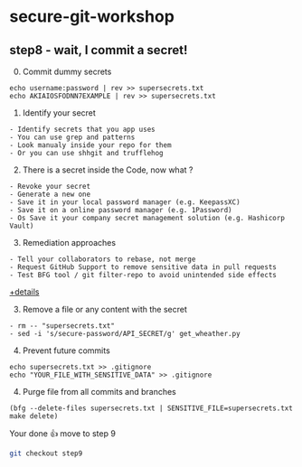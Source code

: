 # secure-git-workshop

## step8 - wait, I commit a secret!

0. Commit dummy secrets
```
echo username:password | rev >> supersecrets.txt
echo AKIAIOSFODNN7EXAMPLE | rev >> supersecrets.txt
```

1. Identify your secret
```
- Identify secrets that you app uses
- You can use grep and patterns
- Look manualy inside your repo for them
- Or you can use shhgit and trufflehog 
```

2. There is a secret inside the Code, now what ?
```
- Revoke your secret
- Generate a new one
- Save it in your local password manager (e.g. KeepassXC)
- Save it on a online password manager (e.g. 1Password)
- Os Save it your company secret management solution (e.g. Hashicorp Vault)
```

3. Remediation approaches
```
- Tell your collaborators to rebase, not merge
- Request GitHub Support to remove sensitive data in pull requests
- Test BFG tool / git filter-repo to avoid unintended side effects
```
[+details](https://docs.github.com/cn/authentication/keeping-your-account-and-data-secure/removing-sensitive-data-from-a-repository#)

3. Remove a file or any content with the secret
```
- rm -- "supersecrets.txt"
- sed -i 's/secure-password/API_SECRET/g' get_wheather.py
```

4. Prevent future commits
```
echo supersecrets.txt >> .gitignore
echo "YOUR_FILE_WITH_SENSITIVE_DATA" >> .gitignore
```

4. Purge file from all commits and branches
```
(bfg --delete-files supersecrets.txt | SENSITIVE_FILE=supersecrets.txt make delete)
```

Your done 👍 move to step 9
```bash
git checkout step9
```
